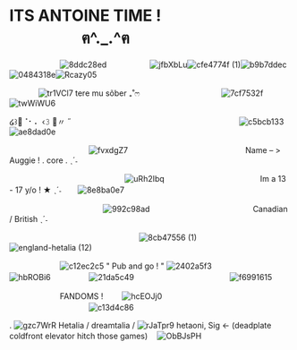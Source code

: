 # ITS ANTOINE TIME !ㅤㅤㅤㅤㅤㅤㅤㅤㅤㅤㅤㅤㅤㅤฅ^._.^ฅ
ㅤㅤㅤㅤㅤㅤㅤ![8ddc28ed](https://github.com/user-attachments/assets/465effc0-0099-447d-873b-e203644a45b8)ㅤㅤㅤㅤㅤㅤ![jfbXbLu](https://github.com/user-attachments/assets/14a4636c-41a0-4d7e-af88-b6aade413bf8)![cfe4774f (1)](https://github.com/user-attachments/assets/f3ca48af-5f41-482e-9e13-7adf760cf7e9)![b9b7ddec](https://github.com/user-attachments/assets/db34b50b-95f5-4194-a1b8-e3d117690402)
 ![0484318e](https://github.com/user-attachments/assets/a8369ee1-c586-4415-a5da-e31904e30010)![Rcazy05](https://github.com/user-attachments/assets/9a3b2668-f920-4c7a-8778-6c8e6b6366e4)

ㅤㅤㅤㅤ![tr1VCl7](https://github.com/user-attachments/assets/db2e1efb-92a1-4e41-b127-fb79eda12547)
 tere mu sõber ₊˚ෆ
ㅤㅤㅤㅤㅤㅤㅤㅤㅤㅤㅤ![7cf7532f](https://github.com/user-attachments/assets/ec322fe2-b1f9-4cce-8170-f129c0fa65c6)![twWiWU6](https://github.com/user-attachments/assets/353e5986-3d5f-4e82-98e8-e9630cd362b0)


໒꒱🌱⠈⠂⠄ ‹𝟹 🚞〃 ˝
ㅤㅤㅤㅤㅤㅤㅤㅤㅤㅤㅤㅤㅤㅤㅤㅤㅤㅤㅤㅤㅤㅤㅤ![c5bcb133](https://github.com/user-attachments/assets/90dc5836-226f-4eeb-b718-e50eb6912a88) ![ae8dad0e](https://github.com/user-attachments/assets/dd42bd28-45aa-4c8b-b471-ddb629fbca7f)

ㅤㅤㅤㅤㅤㅤㅤㅤㅤㅤㅤ![fvxdgZ7](https://github.com/user-attachments/assets/135b2e80-de4b-4dba-8213-da781ab6a6f1)
ㅤㅤㅤㅤㅤㅤㅤㅤㅤㅤㅤㅤㅤㅤㅤㅤName – > Auggie ! . core  .  ˎˊ˗

ㅤㅤㅤㅤㅤㅤㅤㅤㅤㅤㅤㅤㅤㅤㅤㅤ![uRh2Ibq](https://github.com/user-attachments/assets/484f968e-babf-43fe-bda6-3c4c90067f28)
ㅤㅤㅤㅤㅤㅤㅤㅤㅤㅤㅤㅤㅤIm a 13 - 17 y/o ! ★ ˎˊ˗ㅤㅤ ![8e8ba0e7](https://github.com/user-attachments/assets/c788f2e2-1c3d-4ef9-83c7-5eb701009037)


ㅤㅤㅤㅤㅤㅤㅤㅤㅤㅤㅤㅤㅤ![992c98ad](https://github.com/user-attachments/assets/f6266289-5926-410f-962d-f53c2538eb38)
ㅤㅤㅤㅤㅤㅤㅤㅤㅤㅤㅤㅤㅤㅤCanadian / British ˎˊ˗

ㅤㅤㅤㅤㅤㅤㅤㅤㅤㅤㅤㅤㅤㅤㅤㅤㅤㅤ![8cb47556 (1)](https://github.com/user-attachments/assets/cc49d764-c607-4978-8fd7-d912f9c40736) ㅤㅤㅤ![england-hetalia (12)](https://github.com/user-attachments/assets/207c49e0-e5ff-4f72-a745-8af9040b1312)

ㅤㅤㅤㅤㅤㅤㅤ![c12ec2c5](https://github.com/user-attachments/assets/f20b43ec-71e9-4e08-82f7-08bb3f61df52) " Pub and go ! " ![2402a5f3](https://github.com/user-attachments/assets/0f80e76b-c4d2-4bc4-a51e-c2c823d59e00)ㅤㅤㅤㅤㅤㅤㅤ![hbROBi6](https://github.com/user-attachments/assets/dcb418ae-6e34-4821-87e8-517870f132e9)
ㅤㅤㅤㅤㅤ![21da5c49](https://github.com/user-attachments/assets/3c5edf0c-dc78-4a14-8062-cdb3458334c0)
ㅤㅤㅤㅤㅤㅤㅤㅤㅤㅤㅤㅤㅤ![f6991615](https://github.com/user-attachments/assets/649e81e8-08b3-4736-a384-ea69d1e4d0d9)





ㅤㅤㅤㅤㅤㅤㅤFANDOMS !  ㅤㅤ ![hcEOJj0](https://github.com/user-attachments/assets/502d67ca-527d-4d0c-83cb-d48e3e5dbf46) ㅤㅤㅤㅤㅤㅤㅤㅤㅤㅤㅤㅤㅤㅤㅤㅤㅤㅤㅤㅤㅤㅤㅤㅤㅤㅤㅤㅤ![c13d4c86](https://github.com/user-attachments/assets/44d08b52-e932-47ee-a32d-76fd0a43f6b8)


. ![gzc7WrR](https://github.com/user-attachments/assets/23fc218d-f8db-4c23-9276-7ecbb4c144f6)
 Hetalia / dreamtalia / ![rJaTpr9](https://github.com/user-attachments/assets/8abb4b53-d126-403a-bb27-c7e329846392)
 hetaoni, Sig ← (deadplate coldfront elevator hitch those games)  ㅤ![ObBJsPH](https://github.com/user-attachments/assets/ed486fe4-4444-4c21-956c-2811f37ba163)





<!--
**AntoineCore/AntoineCore** is a ✨ _special_ ✨ repository because its `README.md` (this file) appears on your GitHub profile.

Here are some ideas to get you started:

- 🔭 I’m currently working on ...
- 🌱 I’m currently learning ...
- 👯 I’m looking to collaborate on ...
- 🤔 I’m looking for help with ...
- 💬 Ask me about ...
- 📫 How to reach me: ...
- 😄 Pronouns: ...
- ⚡ Fun fact: ...
-->
